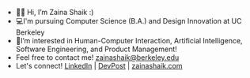 - 👋🏼 Hi, I’m Zaina Shaik :) 
- 💻I'm pursuing Computer Science (B.A.) and Design Innovation at UC Berkeley
- 📱I’m interested in Human-Computer Interaction, Artificial Intelligence, Software Engineering, and Product Management!
- Feel free to contact me! zainashaik@berkeley.edu
- Let's connect! [LinkedIn](https://www.linkedin.com/in/zainashaik/) | [DevPost](https://devpost.com/zainashaik?ref_content=user-portfolio&ref_feature=portfolio&ref_medium=global-nav) | [zainashaik.com](https://zainashaik.com/)

<!---
zainashaik/zainashaik is a ✨ special ✨ repository because its `README.md` (this file) appears on your GitHub profile.
You can click the Preview link to take a look at your changes.
--->

